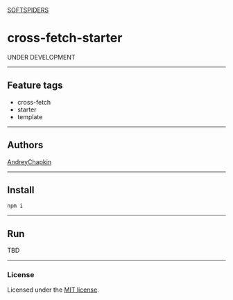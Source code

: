 [SOFTSPIDERS](https://github.com/softspiders/softspiders)

# cross-fetch-starter

UNDER DEVELOPMENT

---

## Feature tags

- cross-fetch
- starter
- template

---

## Authors

[AndreyChapkin](https://github.com/AndreyChapkin)

---

## Install

```
npm i
```

---

## Run

TBD

---

### License

Licensed under the [MIT license](./LICENSE).
